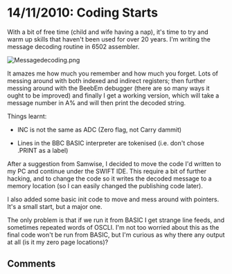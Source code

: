 # 14/11/2010: Coding Starts

With a bit of free time (child and wife having a nap), it's time to try and warm up skills that haven't been used for over 20 years. I'm writing the message decoding routine in 6502 assembler.

![](./images/Messagedecoding.png "Messagedecoding.png")

It amazes me how much you remember and how much you forget. Lots of messing around with both indexed and indirect registers; then further messing around with the BeebEm debugger (there are so many ways it ought to be improved) and finally I get a working version, which will take a message number in A% and will then print the decoded string.

Things learnt:

- INC is not the same as ADC (Zero flag, not Carry dammit)

- Lines in the BBC BASIC interpreter are tokenised (i.e. don't chose .PRINT as a label)

After a suggestion from Samwise, I decided to move the code I'd written to my PC and continue under the SWIFT IDE. This require a bit of further hacking, and to change the code so it writes the decoded message to a memory location (so I can easily changed the publishing code later).

I also added some basic init code to move and mess around with pointers. It's a small start, but a major one.

The only problem is that if we run it from BASIC I get strange line feeds, and sometimes repeated words of OSCLI. I'm not too worried about this as the final code won't be run from BASIC, but I'm curious as why there any output at all (is it my zero page locations)?

## Comments
